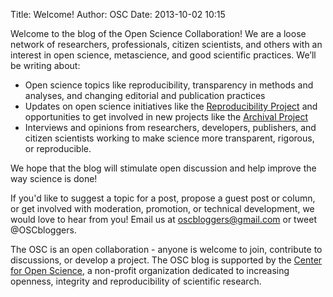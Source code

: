 Title: Welcome!
Author: OSC
Date: 2013-10-02 10:15

Welcome to the blog of the Open Science Collaboration! We are a loose network of researchers, professionals, citizen scientists, and others with an interest in open science, metascience, and good scientific practices.  We’ll be writing about:

- Open science topics like reproducibility, transparency in methods and analyses, and changing editorial and publication practices
- Updates on open science initiatives like the [Reproducibility Project](https://openscienceframework.org/reproducibility/‎) and opportunities to get involved in new projects like the [Archival Project](http://archivalproject.org/)
- Interviews and opinions from researchers, developers, publishers, and citizen scientists working to make science more transparent, rigorous, or reproducible. 

We hope that the blog will stimulate open discussion and help improve the way science is done!

If you'd like to suggest a topic for a post, propose a guest post or column, or get involved with moderation, promotion, or technical development, we would love to hear from you! Email us at [oscbloggers@gmail.com](mailto:oscbloggers@gmail.com) or tweet @OSCbloggers.

The OSC is an open collaboration - anyone is welcome to join, contribute to discussions, or develop a project. The OSC blog is supported by the [Center for Open Science](http://centerforopenscience.org), a non-profit organization dedicated to increasing openness, integrity and reproducibility of scientific research.  
